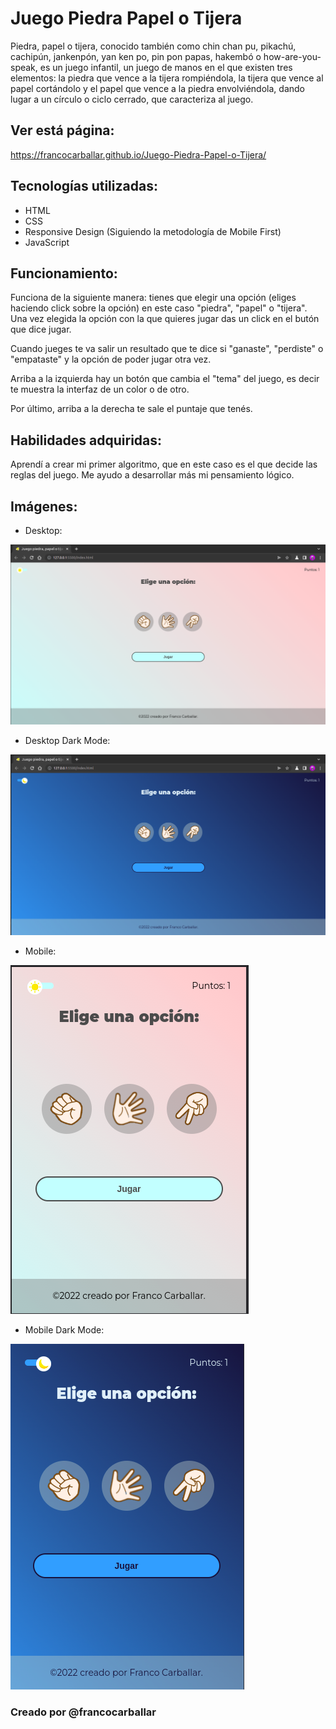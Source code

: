 # Juego Piedra Papel o Tijera
Piedra, papel o tijera, conocido también como chin chan pu, pikachú, cachipún, jankenpón, yan ken po, pin pon papas, hakembó o how-are-you-speak, es un juego infantil, un juego de manos en el que existen tres elementos: la piedra que vence a la tijera rompiéndola, la tijera que vence al papel cortándolo y el papel que vence a la piedra envolviéndola, dando lugar a un círculo o ciclo cerrado, que caracteriza al juego.

## Ver está página:
https://francocarballar.github.io/Juego-Piedra-Papel-o-Tijera/

## Tecnologías utilizadas:
- HTML
- CSS
- Responsive Design (Siguiendo la metodología de Mobile First)
- JavaScript

## Funcionamiento:
Funciona de la siguiente manera: tienes que elegir una opción (eliges haciendo click sobre la opción) en este caso "piedra", "papel" o "tijera". Una vez elegida la opción con la que quieres jugar das un click en el butón que dice jugar.

Cuando jueges te va salir un resultado que te dice si "ganaste", "perdiste" o "empataste" y la opción de poder jugar otra vez.

Arriba a la izquierda hay un botón que cambia el "tema" del juego, es decir te muestra la interfaz de un color o de otro.

Por último, arriba a la derecha te sale el puntaje que tenés.
## Habilidades adquiridas: 
Aprendí a crear mi primer algoritmo, que en este caso es el que decide las reglas del juego. Me ayudo a desarrollar más mi pensamiento lógico.

## Imágenes:
- Desktop: 

![Juego piedra, papel o tijera Desktop](./assets/screenshots/Juego-piedra-papel-tijera-Desktop.png)

- Desktop Dark Mode: 

![Juego piedra, papel o tijera Desktop Dark Mode](./assets/screenshots/Juego-piedra-papel-tijera-Desktop__Dark-Mode.png)

- Mobile: 

![Juego piedra, papel o tijera MObile](./assets/screenshots/Juego-piedra-papel-tijera-Mobile.png)

- Mobile Dark Mode: 

![Juego piedra, papel o tijera Mobile Dark Mode](./assets/screenshots/Juego-piedra-papel-tijera-Mobile__Dark-Mode.png)


### Creado por @francocarballar
